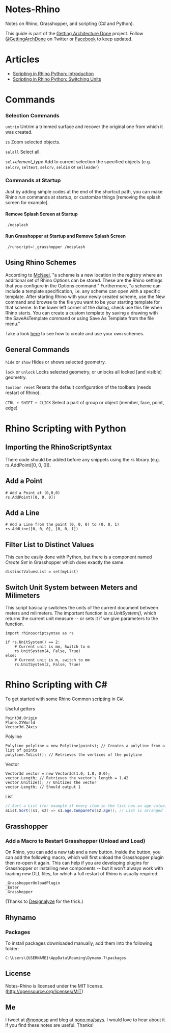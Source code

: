 Notes-Rhino
===========

Notes on Rhino, Grasshopper, and scripting (C# and Python).

This guide is part of the [Getting Architecture Done](http://www.gettingarchitecturedone.com/?utm_source=github&utm_medium=Notes-Rhino) project. Follow [@GettingArchDone](http://twitter.com/GettingArchDone) on Twitter or [Facebook](http://facebook.com/gettingarchitecturedone) to keep updated.

# Articles

* [Scripting in Rhino Python: Introduction](http://nono.ma/says/scripting-in-rhino-python-introduction)
* [Scripting in Rhino Python: Switching Units](http://nono.ma/says/scripting-in-rhino-python-switching-units)

# Commands

### Selection Commands

`untrim` Untrim a trimmed surface and recover the original one from which it was created.

`zs` Zoom selected objects.

`selall` Select all.

`sel`*+element_type* Add to current selection the specified objects (e.g. `selcrv`, `seltext`, `selcrv`, `seldim` or `selleader`)

### Commands at Startup

Just by adding simple codes at the end of the shortcut path, you can make Rhino run commands at startup, or customize things [removing the splash screen for example].

#### Remove Splash Screen at Startup

```
 /nosplash
```

#### Run Grasshopper at Startup and Remove Splash Screen

```
 /runscript=!_grasshopper /nosplash
```

## Using Rhino Schemes

According to [McNeel](http://wiki.mcneel.com/rhino/schemes), "a scheme is a new location in the registry where an additional set of Rhino Options can be stored. These are the Rhino settings that you configure in the Options command." Furthermore, "a scheme can include a template specification, i.e. any scheme can open with a specific template. After starting Rhino with your newly created scheme, use the New command and browse to the file you want to be your starting template for that scheme. In the lower left corner of the dialog, check use this file when Rhino starts. You can create a custom template by saving a drawing with the SaveAsTemplate command or using Save As Template from the file menu."

Take a look [here](http://wiki.mcneel.com/rhino/schemes) to see how to create and use your own schemes.

## General Commands

`hide` or `show` Hides or shows selected geometry.

`lock` or `unlock` Locks selected geometry, or unlocks all locked [and visible] geometry.

`toolbar reset` Resets the default configuration of the toolbars (needs restart of Rhino).

`CTRL + SHIFT + CLICK` Select a part of group or object (member, face, point, edge)


# Rhino Scripting with Python

## Importing the RhinoScriptSyntax

There code should be added before any snippets using the *rs* library (e.g. rs.AddPoint([0, 0, 0]).

## Add a Point

```
# Add a Point at (0,0,0)
rs.AddPoint([0, 0, 0])
```

## Add a Line
```
# Add a Line from the point (0, 0, 0) to (0, 0, 1)
rs.AddLine([0, 0, 0], [0, 0, 1])
```

## Filter List to Distinct Values

This can be easily done with Python, but there is a component named *Create Set* in Grasshopper which does exactly the same.

```
distinctValuesList = set(myList)
```

## Switch Unit System between Meters and Milimeters

This script basically switches the units of the current document between meters and milimeters. The important function is *rs.UnitSystem(),* which returns the current unit measure -- or sets it if we give parameters to the function.

```
import rhinoscriptsyntax as rs

if rs.UnitSystem() == 2:
    # Current unit is mm, Switch to m
    rs.UnitSystem(4, False, True)
else:
    # Current unit is m, switch to mm
    rs.UnitSystem(2, False, True)
```

# Rhino Scripting with C#

To get started with some Rhino Common scripting in C#.

Useful getters

```
Point3d.Origin
Plane.XYWorld
Vector3d.ZAxis
```

Polyline

```
Polyline polyline = new Polyline(points); // Creates a polyline from a list of points
polyline.ToList(); // Retrieves the vertices of the polyline
```

Vector

```
Vector3d vector = new Vector3d(1.0, 1.0, 0.0);
vector.Length; // Retrieves the vector's length = 1.42
vector.Unitize(); // Unitizes the vector
vector.Length; // Should output 1
```

List

```c#
// Sort a List (for example if every item in the list has an age value)
aList.Sort((s1, s2) => s1.age.CompareTo(s2.age)); // List is arranged in ascending order by item age
```

## Grasshopper

### Add a Macro to Restart Grasshopper (Unload and Load)

On Rhino, you can add a new tab and a new button. Inside the button, you can add the following macro, which will first unload the Grasshopper plugin then re-open it again. This can help if you are developing plugins for Grasshopper or installing new components -- but it won't always work with loading new DLL files, for which a full restart of Rhino is usually required.

```
_GrasshopperUnloadPlugin
_Enter
_Grasshopper
```

(Thanks to [Designalyze](http://designalyze.com/tutorial/macro-buttons) for the trick.)

## Rhynamo

### Packages

To install packages downloaded manually, add them into the following folder:

`C:\Users\{USERNAME}\AppData\Roaming\Dynamo.7\packages`

## License

Notes-Rhino is licensed under the MIT license. (http://opensource.org/licenses/MIT)

## Me

I tweet at [@nonoesp](http://www.twitter.com/nonoesp) and blog at [nono.ma/says](http://nono.ma/says). I would love to hear about it if you find these notes are useful. Thanks!
